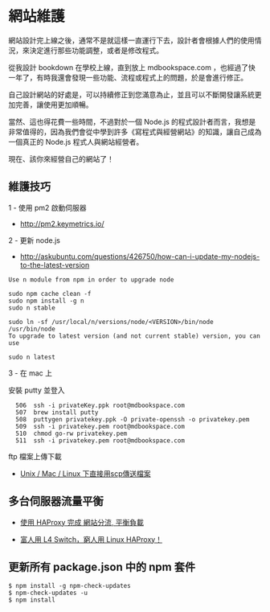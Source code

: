 # 網站維護

網站設計完上線之後，通常不是就這樣一直運行下去，設計者會根據人們的使用情況，來決定進行那些功能調整，或者是修改程式。

從我設計 bookdown 在學校上線，直到放上 mdbookspace.com ，也經過了快一年了，有時我還會發現一些功能、流程或程式上的問題，於是會進行修正。

自己設計網站的好處是，可以持續修正到您滿意為止，並且可以不斷開發讓系統更加完善，讓使用更加順暢。

當然、這也得花費一些時間，不過對於一個 Node.js 的程式設計者而言，我想是非常值得的，因為我們會從中學到許多《寫程式與經營網站》的知識，讓自己成為一個真正的 Node.js 程式人與網站經營者。

現在、該你來經營自己的網站了！

## 維護技巧

1 - 使用 pm2 啟動伺服器

* <http://pm2.keymetrics.io/>

2 - 更新 node.js

* <http://askubuntu.com/questions/426750/how-can-i-update-my-nodejs-to-the-latest-version>

```
Use n module from npm in order to upgrade node

sudo npm cache clean -f
sudo npm install -g n
sudo n stable

sudo ln -sf /usr/local/n/versions/node/<VERSION>/bin/node /usr/bin/node 
To upgrade to latest version (and not current stable) version, you can use

sudo n latest
```

3 - 在 mac 上

安裝 putty 並登入

```
  506  ssh -i privateKey.ppk root@mdbookspace.com
  507  brew install putty
  508  puttygen privatekey.ppk -O private-openssh -o privatekey.pem
  509  ssh -i privatekey.pem root@mdbookspace.com
  510  chmod go-rw privatekey.pem
  511  ssh -i privatekey.pem root@mdbookspace.com
```

ftp 檔案上傳下載

* [Unix / Mac / Linux 下直接用scp傳送檔案](http://blog.riaproject.com/server-setting/1644/unix-mac-linux-%E4%B8%8B%E7%9B%B4%E6%8E%A5%E7%94%A8scp%E5%82%B3%E9%80%81%E6%AA%94%E6%A1%88.html)

## 多台伺服器流量平衡

* [使用 HAProxy 完成 網站分流, 平衡負載](https://blog.longwin.com.tw/2009/03/haproxy-ha-load-balance-2009/)

* [富人用 L4 Switch，窮人用 Linux HAProxy！](https://blog.toright.com/posts/3967/%E5%AF%8C%E4%BA%BA%E7%94%A8-l4-switch%EF%BC%8C%E7%AA%AE%E4%BA%BA%E7%94%A8-linux-haproxy%EF%BC%81.html)

## 更新所有 package.json 中的 npm 套件

```
$ npm install -g npm-check-updates
$ npm-check-updates -u
$ npm install 
```
